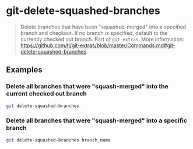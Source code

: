 # git-delete-squashed-branches

> Delete branches that have been "squashed-merged" into a specified branch and checkout. If no branch is specified, default to the currently checked out branch. Part of `git-extras`. More information: <https://github.com/tj/git-extras/blob/master/Commands.md#git-delete-squashed-branches>.

## Examples

### Delete all branches that were "squash-merged" into the current checked out branch

```bash
git delete-squashed-branches
```

### Delete all branches that were "squash-merged" into a specific branch

```bash
git delete-squashed-branches branch_name
```
